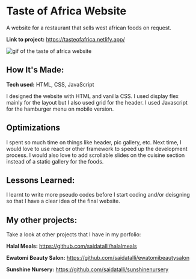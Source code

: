 # Taste of Africa Website
A website for a restaurant that sells west african foods on request. 

**Link to project:** https://tasteofafrica.netlify.app/

![gif of the taste of africa website](https://media.giphy.com/media/ewQmE3HOvYHnsIhYc6/giphy.gif)

## How It's Made:

**Tech used:** HTML, CSS, JavaScript

I designed the website with HTML and vanilla CSS. I used display flex mainly for the layout but I also used grid for the header. I used Javascript for the hamburger menu on mobile version. 

## Optimizations

I spent so much time on things like header, pic gallery, etc. Next time, I would love to use react or other framework to speed up the development process. I would also love to add scrollable slides on the cuisine section instead of a static gallery for the foods.

## Lessons Learned:

I learnt to write more pseudo codes before I start coding and/or deisgning so that I have a clear idea of the final website.

## My other projects:
Take a look at other projects that I have in my porfolio:

**Halal Meals:** https://github.com/saidatalli/halalmeals

**Ewatomi Beauty Salon:** https://github.com/saidatalli/ewatomibeautysalon

**Sunshine Nursery:** https://github.com/saidatalli/sunshinenursery


